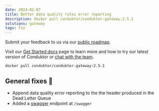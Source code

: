 ```yaml
---
date: 2024-02-07
title: Better data quality rules error reporting 
description: docker pull conduktor/conduktor-gateway:2.5.1
solutions: gateway
tags: fix
---
```


Submit your feedback to us via our [public roadmap](https://product.conduktor.help/?utm_source=changelog&utm_medium=webpage&utm_campaign=).

Visit our [Get Started docs](https://docs.conduktor.io/gateway/?utm_source=changelog&utm_medium=webpage&utm_campaign=) page to learn more and how to try our latest version of Conduktor or [chat with the team](https://www.conduktor.io/contact/sales/?utm_source=changelog&utm_medium=webpage&utm_campaign=data_quality_24).

`docker pull conduktor/conduktor-gateway:2.5.1`


## General fixes 🔨

- Append data quality error reporting to the the header produced in the Dead Letter Queue
- Added a [swagger](https://github.com/swagger-api/swagger-ui) endpoint at `/swagger`